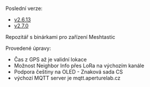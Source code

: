 Poslední verze:
- <a href="https://github.com/QuadrifoglioVerde/msh-fw-release/tree/main/firmware-2.6.13.edbf1f6" target="_blank">v2.6.13</a>
- <a href="https://github.com/QuadrifoglioVerde/msh-fw-release/tree/main/firmware-2.7.0.c8c433a" target="_blank">v2.7.0</a>

Repozitář s binárkami pro zařízení Meshtastic

Provedené úpravy:
- Čas z GPS až je validní lokace 
- Možnost Neighbor Info přes LoRa na výchozím kanále
- Podpora češtiny na OLED - Znaková sada CS
- výchozí MQTT server je mqtt.aperturelab.cz
